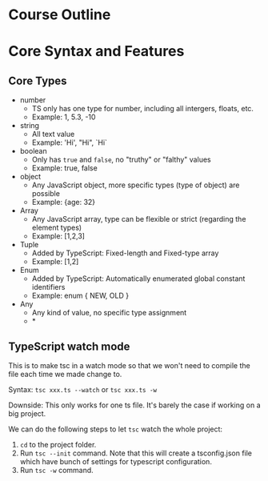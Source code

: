 # Course Outline

# Core Syntax and Features

## Core Types

- number
  - TS only has one type for number, including all intergers, floats, etc.
  - Example: 1, 5.3, -10
- string
  - All text value
  - Example: 'Hi', "Hi", \`Hi\`
- boolean
  - Only has `true` and `false`, no "truthy" or "falthy" values
  - Example: true, false
- object
  - Any JavaScript object, more specific types (type of object) are possible
  - Example: {age: 32}
- Array
  - Any JavaScript array, type can be flexible or strict (regarding the element types)
  - Example: [1,2,3]
- Tuple
  - Added by TypeScript: Fixed-length and Fixed-type array
  - Example: [1,2]
- Enum
  - Added by TypeScript: Automatically enumerated global constant identifiers
  - Example: enum { NEW, OLD }
- Any
  - Any kind of value, no specific type assignment
  - \*

## TypeScript watch mode

This is to make tsc in a watch mode so that we won't need to compile the file each time we made change to.

Syntax: `tsc xxx.ts --watch` or `tsc xxx.ts -w`

Downside: This only works for one ts file. It's barely the case if working on a big project.

We can do the following steps to let `tsc` watch the whole project:

1. `cd` to the project folder.
2. Run `tsc --init` command.
   Note that this will create a tsconfig.json file which have bunch of settings for typescript configuration.
3. Run `tsc -w` command.

